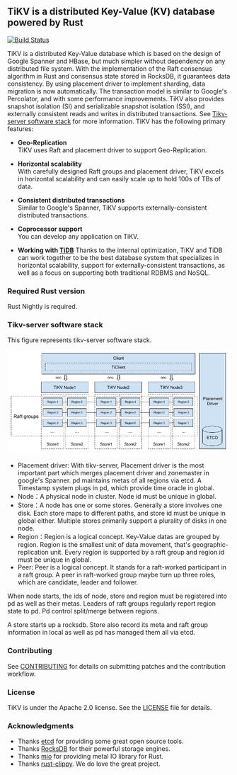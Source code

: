 ## TiKV is a distributed Key-Value (KV) database powered by Rust


[![Build Status](https://travis-ci.org/pingcap/tikv.svg?branch=master)](https://travis-ci.org/pingcap/tikv)


TiKV is a distributed Key-Value database which is based on the design of Google Spanner and HBase, but much simpler without dependency on any distributed file system. With the implementation of the Raft consensus algorithm in Rust and consensus state stored in RocksDB, it guarantees data consistency. By using placement driver to implement sharding, data migration is now automatically. The transaction model is similar to Google's Percolator, and with some performance improvements. TiKV also provides snapshot isolation (SI) and serializable snapshot isolation (SSI), and externally consistent reads and writes in distributed transactions. See [Tikv-server software stack](#tikv-server-software-stack) for more information. TiKV has the following primary features:

- __Geo-Replication__  
TiKV uses Raft and placement driver to support Geo-Replication. 

- __Horizontal scalability__  
With carefully designed Raft groups and placement driver, TiKV excels in horizontal scalability and can easily scale up to hold 100s of TBs of data.

- __Consistent distributed transactions__  
Similar to Google's Spanner, TiKV supports externally-consistent distributed transactions. 

- __Coprocessor support__  
You can develop any application on TiKV.

- __Working with [TiDB](https://github.com/pingcap/tidb)__
Thanks to the internal optimization, TiKV and TiDB can work together to be the best database system that specializes in horizontal scalability, support for externally-consistent transactions, as well as a focus on supporting both traditional RDBMS and NoSQL.

### Required Rust version

Rust Nightly is required.

### Tikv-server software stack
This figure represents tikv-server software stack. 

![image](images/tikv_stack.png)

- Placement driver: With tikv-server, Placement driver is the most important part which merges placement driver and zonemaster in google's Spanner. pd maintains metas of all regions via etcd. A Timestamp system plugs in pd, which provide time oracle in global.
- Node：A physical node in cluster. Node id must be unique in global.
- Store：A node has one or some stores. Generally a store involves one disk. Each store maps to different paths, and store id must be unique in global either. Multiple stores primarily support a plurality of disks in one node.
- Region：Region is a logical concept. Key-Value datas are grouped by region. Region is the smallest unit of data movement, that's geographic-replication unit. Every region is supported by a raft group and region id must be unique in global. 
- Peer: Peer is a logical concept. It stands for a raft-worked participant in a raft group. A peer in raft-worked group maybe turn up three roles, which are candidate, leader and follower.

When node starts, the ids of node, store and region must be registered into pd as well as their metas. Leaders of raft groups regularly report region state to pd. Pd control split/merge between regions.

A store starts up a rocksdb. Store also record its meta and raft group information in local as well as pd has managed them all via etcd. 

### Contributing

See [CONTRIBUTING](./CONTRIBUTING.md) for details on submitting patches and the contribution workflow.

### License

TiKV is under the Apache 2.0 license. See the [LICENSE](./LICENSE) file for details.


### Acknowledgments
- Thanks [etcd](https://github.com/coreos/etcd) for providing some great open source tools.
- Thanks [RocksDB](https://github.com/facebook/rocksdb) for their powerful storage engines.
- Thanks [mio](https://github.com/carllerche/mio) for providing metal IO library for Rust.
- Thanks [rust-clippy](https://github.com/Manishearth/rust-clippy). We do love the great project. 
